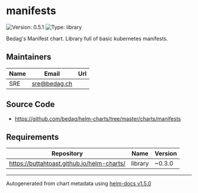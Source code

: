 # manifests

![Version: 0.5.1](https://img.shields.io/badge/Version-0.5.1-informational?style=flat-square) ![Type: library](https://img.shields.io/badge/Type-library-informational?style=flat-square)

Bedag's Manifest chart. Library full of basic kubernetes manifests.

## Maintainers

| Name | Email | Url |
| ---- | ------ | --- |
| SRE | sre@bedag.ch |  |

## Source Code

* <https://github.com/bedag/helm-charts/tree/master/charts/manifests>

## Requirements

| Repository | Name | Version |
|------------|------|---------|
| https://buttahtoast.github.io/helm-charts/ | library | ~0.3.0 |

----------------------------------------------
Autogenerated from chart metadata using [helm-docs v1.5.0](https://github.com/norwoodj/helm-docs/releases/v1.5.0)
